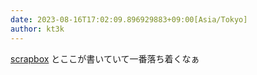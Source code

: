 ```yaml
---
date: 2023-08-16T17:02:09.896929883+09:00[Asia/Tokyo]
author: kt3k
---
```

[scrapbox](https://scrapbox.io/kt3k/) とここが書いていて一番落ち着くなぁ
